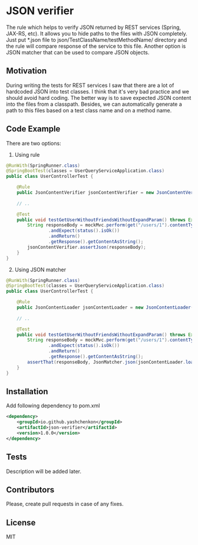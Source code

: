 # JSON verifier

The rule which helps to verify JSON returned by REST services (Spring, JAX-RS, etc).
It allows you to hide paths to the files with JSON completely.
Just put *.json file to json/TestClassName/testMethodName/ directory and the rule will compare response
of the service to this file. Another option is JSON matcher that can be used to compare JSON objects.

## Motivation

During writing the tests for REST services I saw that there are a lot of hardcoded JSON into test classes. 
I think that it's very bad practice and we should avoid hard coding. The better way is to save expected JSON content 
into the files from a classpath. Besides, we can automatically generate a path to this files based on a test 
class name and on a method name.

## Code Example

There are two options:

1) Using rule
```java
@RunWith(SpringRunner.class)
@SpringBootTest(classes = UserQueryServiceApplication.class)
public class UserControllerTest {

    @Rule
    public JsonContentVerifier jsonContentVerifier = new JsonContentVerifier();
    
    // ..

    @Test
    public void testGetUserWithoutFriendsWithoutExpandParam() throws Exception {
        String responseBody = mockMvc.perform(get("/users/1").contentType(MediaType.APPLICATION_JSON))
                .andExpect(status().isOk())
                .andReturn()
                .getResponse().getContentAsString();
        jsonContentVerifier.assertJson(responseBody);
    }
}
```

2) Using JSON matcher
```java
@RunWith(SpringRunner.class)
@SpringBootTest(classes = UserQueryServiceApplication.class)
public class UserControllerTest {

    @Rule
    public JsonContentLoader jsonContentLoader = new JsonContentLoader();
    
    // ..

    @Test
    public void testGetUserWithoutFriendsWithoutExpandParam() throws Exception {
        String responseBody = mockMvc.perform(get("/users/1").contentType(MediaType.APPLICATION_JSON))
                .andExpect(status().isOk())
                .andReturn()
                .getResponse().getContentAsString();
        assertThat(responseBody, JsonMatcher.json(jsonContentLoader.load()));
    }
}
```

## Installation

Add following dependency to pom.xml
```xml
<dependency>
    <groupId>io.github.yashchenkon</groupId>
    <artifactId>json-verifier</artifactId>
    <version>1.0.0</version>
</dependency>
```
## Tests

Description will be added later.

## Contributors

Please, create pull requests in case of any fixes.

## License

MIT